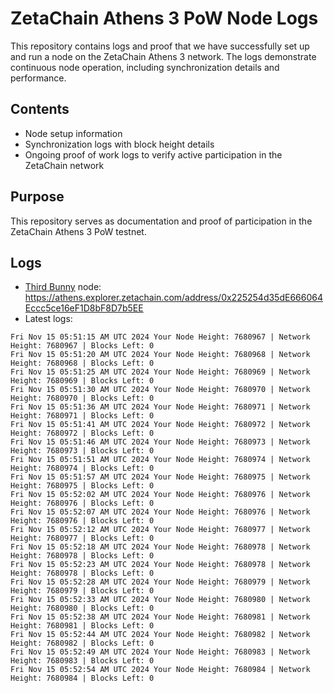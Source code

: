 # ZetaChain Athens 3 PoW Node Logs
This repository contains logs and proof that we have successfully set up and run a node on the ZetaChain Athens 3 network. The logs demonstrate continuous node operation, including synchronization details and performance.

## Contents
- Node setup information
- Synchronization logs with block height details
- Ongoing proof of work logs to verify active participation in the ZetaChain network

## Purpose
This repository serves as documentation and proof of participation in the ZetaChain Athens 3 PoW testnet.

## Logs

- [Third Bunny](https://thirdbunny.xyz/) node: https://athens.explorer.zetachain.com/address/0x225254d35dE666064Eccc5ce16eF1D8bF8D7b5EE
- Latest logs:
```
Fri Nov 15 05:51:15 AM UTC 2024 Your Node Height: 7680967 | Network Height: 7680967 | Blocks Left: 0
Fri Nov 15 05:51:20 AM UTC 2024 Your Node Height: 7680968 | Network Height: 7680968 | Blocks Left: 0
Fri Nov 15 05:51:25 AM UTC 2024 Your Node Height: 7680969 | Network Height: 7680969 | Blocks Left: 0
Fri Nov 15 05:51:30 AM UTC 2024 Your Node Height: 7680970 | Network Height: 7680970 | Blocks Left: 0
Fri Nov 15 05:51:36 AM UTC 2024 Your Node Height: 7680971 | Network Height: 7680971 | Blocks Left: 0
Fri Nov 15 05:51:41 AM UTC 2024 Your Node Height: 7680972 | Network Height: 7680972 | Blocks Left: 0
Fri Nov 15 05:51:46 AM UTC 2024 Your Node Height: 7680973 | Network Height: 7680973 | Blocks Left: 0
Fri Nov 15 05:51:51 AM UTC 2024 Your Node Height: 7680974 | Network Height: 7680974 | Blocks Left: 0
Fri Nov 15 05:51:57 AM UTC 2024 Your Node Height: 7680975 | Network Height: 7680975 | Blocks Left: 0
Fri Nov 15 05:52:02 AM UTC 2024 Your Node Height: 7680976 | Network Height: 7680976 | Blocks Left: 0
Fri Nov 15 05:52:07 AM UTC 2024 Your Node Height: 7680976 | Network Height: 7680976 | Blocks Left: 0
Fri Nov 15 05:52:12 AM UTC 2024 Your Node Height: 7680977 | Network Height: 7680977 | Blocks Left: 0
Fri Nov 15 05:52:18 AM UTC 2024 Your Node Height: 7680978 | Network Height: 7680978 | Blocks Left: 0
Fri Nov 15 05:52:23 AM UTC 2024 Your Node Height: 7680978 | Network Height: 7680978 | Blocks Left: 0
Fri Nov 15 05:52:28 AM UTC 2024 Your Node Height: 7680979 | Network Height: 7680979 | Blocks Left: 0
Fri Nov 15 05:52:33 AM UTC 2024 Your Node Height: 7680980 | Network Height: 7680980 | Blocks Left: 0
Fri Nov 15 05:52:38 AM UTC 2024 Your Node Height: 7680981 | Network Height: 7680981 | Blocks Left: 0
Fri Nov 15 05:52:44 AM UTC 2024 Your Node Height: 7680982 | Network Height: 7680982 | Blocks Left: 0
Fri Nov 15 05:52:49 AM UTC 2024 Your Node Height: 7680983 | Network Height: 7680983 | Blocks Left: 0
Fri Nov 15 05:52:54 AM UTC 2024 Your Node Height: 7680984 | Network Height: 7680984 | Blocks Left: 0
```
